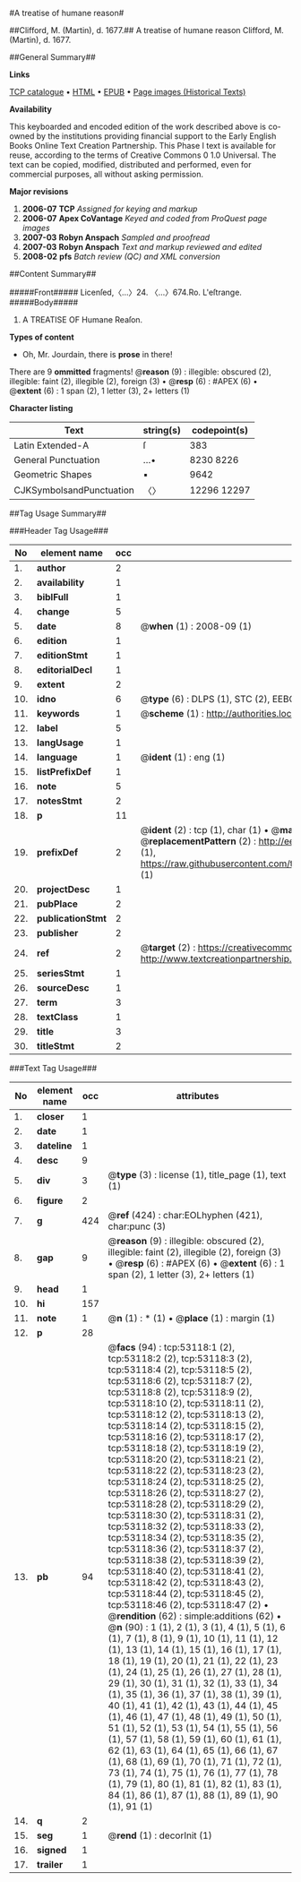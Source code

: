 #A treatise of humane reason#

##Clifford, M. (Martin), d. 1677.##
A treatise of humane reason
Clifford, M. (Martin), d. 1677.

##General Summary##

**Links**

[TCP catalogue](http://www.ota.ox.ac.uk/tcp/)  • 
[HTML](http://tei.it.ox.ac.uk/tcp/Texts-HTML/free/A33/A33459.html)  • 
[EPUB](http://tei.it.ox.ac.uk/tcp/Texts-EPUB/free/A33/A33459.epub) • 
[Page images (Historical Texts)](https://data.historicaltexts.jisc.ac.uk/view?pubId=eebo-12049031e&pageId=eebo-12049031e-53118-1)

**Availability**

This keyboarded and encoded edition of the
	       work described above is co-owned by the institutions
	       providing financial support to the Early English Books
	       Online Text Creation Partnership. This Phase I text is
	       available for reuse, according to the terms of Creative
	       Commons 0 1.0 Universal. The text can be copied,
	       modified, distributed and performed, even for
	       commercial purposes, all without asking permission.

**Major revisions**

1. __2006-07__ __TCP__ *Assigned for keying and markup*
1. __2006-07__ __Apex CoVantage__ *Keyed and coded from ProQuest page images*
1. __2007-03__ __Robyn Anspach__ *Sampled and proofread*
1. __2007-03__ __Robyn Anspach__ *Text and markup reviewed and edited*
1. __2008-02__ __pfs__ *Batch review (QC) and XML conversion*

##Content Summary##

#####Front#####
Licenſed,〈…〉24. 〈…〉674.Ro. L'eſtrange.
#####Body#####

1. A TREATISE OF Humane Reaſon.

**Types of content**

  * Oh, Mr. Jourdain, there is **prose** in there!

There are 9 **ommitted** fragments! 
 @__reason__ (9) : illegible: obscured (2), illegible: faint (2), illegible (2), foreign (3)  •  @__resp__ (6) : #APEX (6)  •  @__extent__ (6) : 1 span (2), 1 letter (3), 2+ letters (1)

**Character listing**


|Text|string(s)|codepoint(s)|
|---|---|---|
|Latin Extended-A|ſ|383|
|General Punctuation|…•|8230 8226|
|Geometric Shapes|▪|9642|
|CJKSymbolsandPunctuation|〈〉|12296 12297|

##Tag Usage Summary##

###Header Tag Usage###

|No|element name|occ|attributes|
|---|---|---|---|
|1.|__author__|2||
|2.|__availability__|1||
|3.|__biblFull__|1||
|4.|__change__|5||
|5.|__date__|8| @__when__ (1) : 2008-09 (1)|
|6.|__edition__|1||
|7.|__editionStmt__|1||
|8.|__editorialDecl__|1||
|9.|__extent__|2||
|10.|__idno__|6| @__type__ (6) : DLPS (1), STC (2), EEBO-CITATION (1), OCLC (1), VID (1)|
|11.|__keywords__|1| @__scheme__ (1) : http://authorities.loc.gov/ (1)|
|12.|__label__|5||
|13.|__langUsage__|1||
|14.|__language__|1| @__ident__ (1) : eng (1)|
|15.|__listPrefixDef__|1||
|16.|__note__|5||
|17.|__notesStmt__|2||
|18.|__p__|11||
|19.|__prefixDef__|2| @__ident__ (2) : tcp (1), char (1)  •  @__matchPattern__ (2) : ([0-9\-]+):([0-9IVX]+) (1), (.+) (1)  •  @__replacementPattern__ (2) : http://eebo.chadwyck.com/downloadtiff?vid=$1&page=$2 (1), https://raw.githubusercontent.com/textcreationpartnership/Texts/master/tcpchars.xml#$1 (1)|
|20.|__projectDesc__|1||
|21.|__pubPlace__|2||
|22.|__publicationStmt__|2||
|23.|__publisher__|2||
|24.|__ref__|2| @__target__ (2) : https://creativecommons.org/publicdomain/zero/1.0/ (1), http://www.textcreationpartnership.org/docs/. (1)|
|25.|__seriesStmt__|1||
|26.|__sourceDesc__|1||
|27.|__term__|3||
|28.|__textClass__|1||
|29.|__title__|3||
|30.|__titleStmt__|2||


###Text Tag Usage###

|No|element name|occ|attributes|
|---|---|---|---|
|1.|__closer__|1||
|2.|__date__|1||
|3.|__dateline__|1||
|4.|__desc__|9||
|5.|__div__|3| @__type__ (3) : license (1), title_page (1), text (1)|
|6.|__figure__|2||
|7.|__g__|424| @__ref__ (424) : char:EOLhyphen (421), char:punc (3)|
|8.|__gap__|9| @__reason__ (9) : illegible: obscured (2), illegible: faint (2), illegible (2), foreign (3)  •  @__resp__ (6) : #APEX (6)  •  @__extent__ (6) : 1 span (2), 1 letter (3), 2+ letters (1)|
|9.|__head__|1||
|10.|__hi__|157||
|11.|__note__|1| @__n__ (1) : * (1)  •  @__place__ (1) : margin (1)|
|12.|__p__|28||
|13.|__pb__|94| @__facs__ (94) : tcp:53118:1 (2), tcp:53118:2 (2), tcp:53118:3 (2), tcp:53118:4 (2), tcp:53118:5 (2), tcp:53118:6 (2), tcp:53118:7 (2), tcp:53118:8 (2), tcp:53118:9 (2), tcp:53118:10 (2), tcp:53118:11 (2), tcp:53118:12 (2), tcp:53118:13 (2), tcp:53118:14 (2), tcp:53118:15 (2), tcp:53118:16 (2), tcp:53118:17 (2), tcp:53118:18 (2), tcp:53118:19 (2), tcp:53118:20 (2), tcp:53118:21 (2), tcp:53118:22 (2), tcp:53118:23 (2), tcp:53118:24 (2), tcp:53118:25 (2), tcp:53118:26 (2), tcp:53118:27 (2), tcp:53118:28 (2), tcp:53118:29 (2), tcp:53118:30 (2), tcp:53118:31 (2), tcp:53118:32 (2), tcp:53118:33 (2), tcp:53118:34 (2), tcp:53118:35 (2), tcp:53118:36 (2), tcp:53118:37 (2), tcp:53118:38 (2), tcp:53118:39 (2), tcp:53118:40 (2), tcp:53118:41 (2), tcp:53118:42 (2), tcp:53118:43 (2), tcp:53118:44 (2), tcp:53118:45 (2), tcp:53118:46 (2), tcp:53118:47 (2)  •  @__rendition__ (62) : simple:additions (62)  •  @__n__ (90) : 1 (1), 2 (1), 3 (1), 4 (1), 5 (1), 6 (1), 7 (1), 8 (1), 9 (1), 10 (1), 11 (1), 12 (1), 13 (1), 14 (1), 15 (1), 16 (1), 17 (1), 18 (1), 19 (1), 20 (1), 21 (1), 22 (1), 23 (1), 24 (1), 25 (1), 26 (1), 27 (1), 28 (1), 29 (1), 30 (1), 31 (1), 32 (1), 33 (1), 34 (1), 35 (1), 36 (1), 37 (1), 38 (1), 39 (1), 40 (1), 41 (1), 42 (1), 43 (1), 44 (1), 45 (1), 46 (1), 47 (1), 48 (1), 49 (1), 50 (1), 51 (1), 52 (1), 53 (1), 54 (1), 55 (1), 56 (1), 57 (1), 58 (1), 59 (1), 60 (1), 61 (1), 62 (1), 63 (1), 64 (1), 65 (1), 66 (1), 67 (1), 68 (1), 69 (1), 70 (1), 71 (1), 72 (1), 73 (1), 74 (1), 75 (1), 76 (1), 77 (1), 78 (1), 79 (1), 80 (1), 81 (1), 82 (1), 83 (1), 84 (1), 86 (1), 87 (1), 88 (1), 89 (1), 90 (1), 91 (1)|
|14.|__q__|2||
|15.|__seg__|1| @__rend__ (1) : decorInit (1)|
|16.|__signed__|1||
|17.|__trailer__|1||
